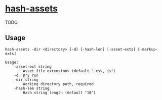 # [hash-assets](https://github.com/ryanburnette/go-hash-assets)

TODO

## Usage

```
hash-assets -dir <directory> [-d] [-hash-len] [-asset-exts] [-markup-exts]
```

```
Usage:
	-asset-ext string
		Asset file extensions (default ".css,.js")
	-d	Dry run
	-dir string
		Working directory path, required
	-hash-len string
		Hash string length (default "10")
```
